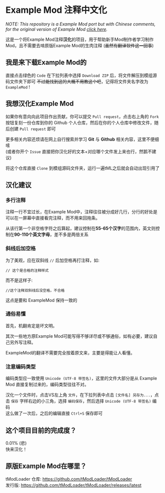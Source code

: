 ﻿# Example Mod 注释中文化

*NOTE: This repository is a Example Mod port but with Chinese comments, for the original version of Example Mod [click here](https://github.com/tModLoader/tModLoader).*

这是一个将Example Mod注释**汉化**的项目，用于帮助新手Mod制作者学习制作Mod，且不需要去啃原版Example Mod的生肉注释 (~~虽然有翻译软件这一回事~~)

## 我是来下载Example Mod的
直接点击绿色的 `Code` 在下拉列表中选择 `Download ZIP` 后，将文件解压到模组源码文件夹下即可 ~~不过能找到这的大概不用教这个吧~~，记得将文件夹名字改为 `ExampleMod` !

## 我想汉化Example Mod
如果你有意向向此项目作出贡献，你可以提交 `Pull request`，点击右上角的 `Fork` 按钮复刻一份仓库到你的 Github 个人仓库，然后在你的个人仓库中修改文件，随后创建 `Pull request` 即可

更多相关内容还烦请在网上自行搜索并学习 **Git** 与 **Github** 相关内容，这里不便细嗦  
(或者你开个 `Issue` 直接把你汉化好的文本+对应哪个文件发上来也行，然鹅不建议)

将这个仓库直接 `Clone` 到模组源码文件夹，运行一遍tML之后就会自动出现引用了

## 汉化建议
### 多行注释
注释一行不宜过长，在Example Mod中，注释往往被分成好几行，分行的好处是可以在一屏幕中直接看完注释，而不用来回拖条。

从该行第一个非空格字符之后算起，建议控制在**55-65个汉字**的范围内，英文则控制在**90-110个英文字母**，差不多是两倍关系

### 斜线后加空格
为了美观，应在双斜线 `//` 后加空格再打注释，如:
```
// 这个是合格的注释样式
```
而不是这样子:
```
//这个注释双斜线后没空格，不合格
```
这点是要和 ExampleMod 保持一致的

### 通俗易懂
首先，机翻肯定是坏文明。

其次一些地方原Example Mod可能写得不够详尽或不够通俗，如有必要，建议自己另外写注释。

ExampleMod的翻译不需要完全按着原文来，主要是得能让人看懂。

### 注意编码类型
编码类型应一致使用 `Unicode (UTF-8 带签名)`，这里的文件大部分是从 Example Mod 直接复制过来的，编码类型往往不对。

汉化一个文件时，点击VS左上角 `文件`，在下拉列表中点击 `[文件名] 另存为...`，点击 `保存` 字样右边的小三角，选择 `编码保存`，然后选择 `Unicode (UTF-8 带签名)` 编码  
这么做了一次后，之后的编辑直接 `Ctrl+S` 保存即可

## 这个项目目前的完成度？
0.01% (悲)  
快来汉化！

## 原版Example Mod在哪里？
tModLoader 仓库: https://github.com/tModLoader/tModLoader  
发行版: https://github.com/tModLoader/tModLoader/releases/latest
